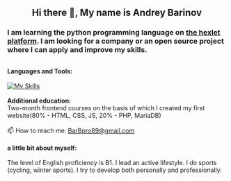 <h2 align="center">Hi there 👋, My name is Andrey Barinov</h2>
<h3>I am learning the python programming language on <a href="https://ru.hexlet.io/u/andrewb" alt="link to the profile in the hexlet">the hexlet platform</a>. I am looking for a company or an open source project where I can apply and improve my skills.</h3>
<p><img></p>


<b>Languages and Tools:</b><br/><br/>
     [![My Skills](https://skillicons.dev/icons?i=py,git,ubuntu,html,css)](https://skillicons.dev)<br/><br/>
<b>Additional education:</b><br/>
Two-month frontend courses on the basis of which I created my first website(80% - HTML, CSS, JS, 20% - PHP, MariaDB)<br/><br/>
📫 How to reach me: BarBpro89@gmail.com <br/><br/>
<b>a little bit about myself:</b><br/><br/>
The level of English proficiency is B1.
I lead an active lifestyle. I do sports (cycling, winter sports).
I try to develop both personally and professionally.
<!--
**Andrey-Barinov/Andrey-Barinov** is a ✨ _special_ ✨ repository because its `README.md` (this file) appears on your GitHub profile.

Here are some ideas to get you started:

- 🔭 I’m currently working on ...
- 🌱 I’m currently learning ...
- 👯 I’m looking to collaborate on ...
- 🤔 I’m looking for help with ...
- 💬 Ask me about ...
- 📫 How to reach me: ...
- 😄 Pronouns: ...
- ⚡ Fun fact: ...
-->
